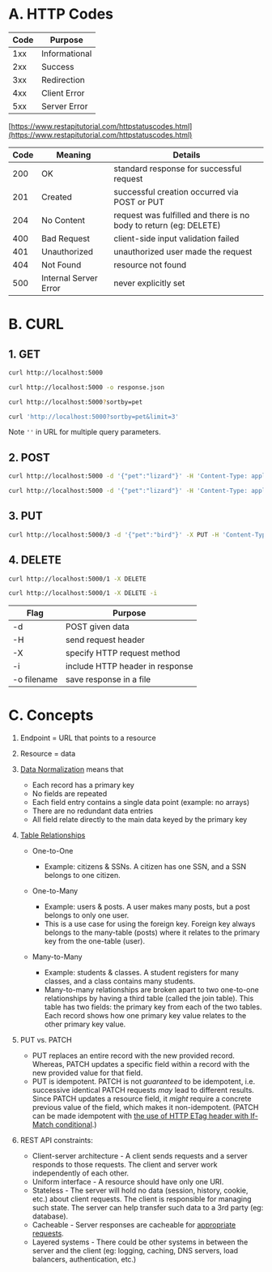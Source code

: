 # A. HTTP Codes

| Code | Purpose       |
| ---- | ------------- |
| 1xx  | Informational |
| 2xx  | Success       |
| 3xx  | Redirection   |
| 4xx  | Client Error  |
| 5xx  | Server Error  |

[https://www.restapitutorial.com/httpstatuscodes.html](https://www.restapitutorial.com/httpstatuscodes.html)

| Code | Meaning               | Details                                                           |
| ---- | --------------------- | ----------------------------------------------------------------- |
| 200  | OK                    | standard response for successful request                          |
| 201  | Created               | successful creation occurred via POST or PUT                      |
| 204  | No Content            | request was fulfilled and there is no body to return (eg: DELETE) |
| 400  | Bad Request           | client-side input validation failed                               |
| 401  | Unauthorized          | unauthorized user made the request                                |
| 404  | Not Found             | resource not found                                                |
| 500  | Internal Server Error | never explicitly set                                              |

# B. CURL

## 1. GET

```bash
curl http://localhost:5000
```

```bash
curl http://localhost:5000 -o response.json
```

```bash
curl http://localhost:5000?sortby=pet
```

```bash
curl 'http://localhost:5000?sortby=pet&limit=3'
```

Note `''` in URL for multiple query parameters.

## 2. POST

```bash
curl http://localhost:5000 -d '{"pet":"lizard"}' -H 'Content-Type: application/json'
```

```bash
curl http://localhost:5000 -d '{"pet":"lizard"}' -H 'Content-Type: application/json' -H 'name:divya' -H 'password: password'  # send authentication credentials
```

## 3. PUT

```bash
curl http://localhost:5000/3 -d '{"pet":"bird"}' -X PUT -H 'Content-Type: application/json'
```

## 4. DELETE

```bash
curl http://localhost:5000/1 -X DELETE
```

```bash
curl http://localhost:5000/1 -X DELETE -i
```

| Flag        | Purpose                         |
| ----------- | ------------------------------- |
| -d          | POST given data                 |
| -H          | send request header             |
| -X          | specify HTTP request method     |
| -i          | include HTTP header in response |
| -o filename | save response in a file         |

# C. Concepts

1. Endpoint = URL that points to a resource

1. Resource = data

1. [Data Normalization](https://www.youtube.com/watch?v=TUsoTNch95w) means that

   - Each record has a primary key
   - No fields are repeated
   - Each field entry contains a single data point (example: no arrays)
   - There are no redundant data entries
   - All field relate directly to the main data keyed by the primary key

1. [Table Relationships](https://www.youtube.com/watch?v=-Bau_Ed18Og)

   - One-to-One

     - Example: citizens & SSNs. A citizen has one SSN, and a SSN belongs to one citizen.

   - One-to-Many

     - Example: users & posts. A user makes many posts, but a post belongs to only one user.
     - This is a use case for using the foreign key. Foreign key always belongs to the many-table (posts) where it relates to the primary key from the one-table (user).

   - Many-to-Many
     - Example: students & classes. A student registers for many classes, and a class contains many students.
     - Many-to-many relationships are broken apart to two one-to-one relationships by having a third table (called the join table). This table has two fields: the primary key from each of the two tables. Each record shows how one primary key value relates to the other primary key value.

1. PUT vs. PATCH

   - PUT replaces an entire record with the new provided record. Whereas, PATCH updates a specific field within a record with the new provided value for that field.
   - PUT is idempotent. PATCH is not _guaranteed_ to be idempotent, i.e. successive identical PATCH requests _may_ lead to different results. Since PATCH updates a resource field, it _might_ require a concrete previous value of the field, which makes it non-idempotent. (PATCH can be made idempotent with [the use of HTTP ETag header with If-Match conditional](http://www.albertoleal.me/posts/how-to-prevent-race-conditions-in-restful-apis.html).)

1. REST API constraints:
   - Client-server architecture - A client sends requests and a server responds to those requests. The client and server work independently of each other.
   - Uniform interface - A resource should have only one URI.
   - Stateless - The server will hold no data (session, history, cookie, etc.) about client requests. The client is responsible for managing such state. The server can help transfer such data to a 3rd party (eg: database).
   - Cacheable - Server responses are cacheable for [appropriate requests](https://developer.mozilla.org/en-US/docs/Glossary/cacheable).
   - Layered systems - There could be other systems in between the server and the client (eg: logging, caching, DNS servers, load balancers, authentication, etc.)
